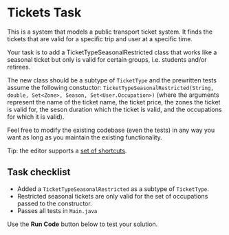 # Tickets Task

This is a system that models a public transport ticket system. It finds the tickets that are valid for a specific trip and user at a specific time.

Your task is to add a TicketTypeSeasonalRestricted class that works like a seasonal ticket but only is valid for certain groups, i.e. students and/or retirees.

The new class should be a subtype of `TicketType` and the prewritten tests assume the following constuctor: `TicketTypeSeasonalRestricted(String, double, Set<Zone>, Season, Set<User.Occupation>)` (where the arguments represent the name of the ticket name, the ticket price, the zones the ticket is valid for, the seson duration which the ticket is valid, and the occupations for which it is valid).

Feel free to modify the existing codebase (even the tests) in any way you want as long as you maintain the existing functionality.

Tip: the editor supports a <a href="https://github.com/ajaxorg/ace/wiki/Default-Keyboard-Shortcuts" target="_blank" >set of shortcuts</a>.

## Task checklist
* Added a `TicketTypeSeasonalRestricted` as a subtype of `TicketType`.
* Restricted seasonal tickets are only valid for the set of occupations passed to the constructor.
* Passes all tests in `Main.java`


Use the **Run Code** button below to test your solution.

